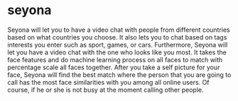 # seyona
Seyona will let you to have a video chat with people from different countries based on what countries you choose. It also lets you to chat based on tags interests you enter such as sport, games, or cars. Furthermore, Seyona will let you have a video chat with the one who looks like you most. It takes the face features and do machine learning process on all faces to match with percentage scale all faces together. After you take a self picture for your face, Seyona will find the best match where the person that you are going to call has the most face similarities with you among all online users. Of course, if he or she is not busy at the moment calling other people.
